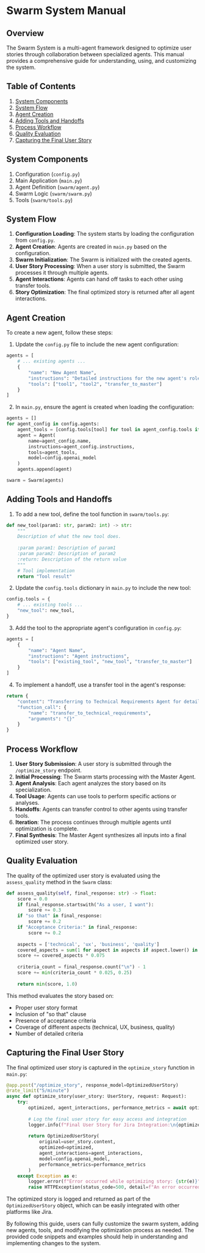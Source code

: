 # Swarm System Manual

## Overview

The Swarm System is a multi-agent framework designed to optimize user stories through collaboration between specialized agents. This manual provides a comprehensive guide for understanding, using, and customizing the system.

## Table of Contents

1. [System Components](#system-components)
2. [System Flow](#system-flow)
3. [Agent Creation](#agent-creation)
4. [Adding Tools and Handoffs](#adding-tools-and-handoffs)
5. [Process Workflow](#process-workflow)
6. [Quality Evaluation](#quality-evaluation)
7. [Capturing the Final User Story](#capturing-the-final-user-story)

## System Components

1. Configuration (`config.py`)
2. Main Application (`main.py`)
3. Agent Definition (`swarm/agent.py`)
4. Swarm Logic (`swarm/swarm.py`)
5. Tools (`swarm/tools.py`)

## System Flow

1. **Configuration Loading**: The system starts by loading the configuration from `config.py`.
2. **Agent Creation**: Agents are created in `main.py` based on the configuration.
3. **Swarm Initialization**: The Swarm is initialized with the created agents.
4. **User Story Processing**: When a user story is submitted, the Swarm processes it through multiple agents.
5. **Agent Interactions**: Agents can hand off tasks to each other using transfer tools.
6. **Story Optimization**: The final optimized story is returned after all agent interactions.

## Agent Creation

To create a new agent, follow these steps:

1. Update the `config.py` file to include the new agent configuration:

```python
agents = [
    # ... existing agents ...
    {
        "name": "New Agent Name",
        "instructions": "Detailed instructions for the new agent's role and responsibilities.",
        "tools": ["tool1", "tool2", "transfer_to_master"]
    }
]
```

2. In `main.py`, ensure the agent is created when loading the configuration:

```python
agents = []
for agent_config in config.agents:
    agent_tools = [config.tools[tool] for tool in agent_config.tools if tool in config.tools]
    agent = Agent(
        name=agent_config.name,
        instructions=agent_config.instructions,
        tools=agent_tools,
        model=config.openai_model
    )
    agents.append(agent)

swarm = Swarm(agents)
```

## Adding Tools and Handoffs

1. To add a new tool, define the tool function in `swarm/tools.py`:

```python
def new_tool(param1: str, param2: int) -> str:
    """
    Description of what the new tool does.
    
    :param param1: Description of param1
    :param param2: Description of param2
    :return: Description of the return value
    """
    # Tool implementation
    return "Tool result"
```

2. Update the `config.tools` dictionary in `main.py` to include the new tool:

```python
config.tools = {
    # ... existing tools ...
    "new_tool": new_tool,
}
```

3. Add the tool to the appropriate agent's configuration in `config.py`:

```python
agents = [
    {
        "name": "Agent Name",
        "instructions": "Agent instructions",
        "tools": ["existing_tool", "new_tool", "transfer_to_master"]
    }
]
```

4. To implement a handoff, use a transfer tool in the agent's response:

```python
return {
    "content": "Transferring to Technical Requirements Agent for detailed analysis.",
    "function_call": {
        "name": "transfer_to_technical_requirements",
        "arguments": "{}"
    }
}
```

## Process Workflow

1. **User Story Submission**: A user story is submitted through the `/optimize_story` endpoint.
2. **Initial Processing**: The Swarm starts processing with the Master Agent.
3. **Agent Analysis**: Each agent analyzes the story based on its specialization.
4. **Tool Usage**: Agents can use tools to perform specific actions or analyses.
5. **Handoffs**: Agents can transfer control to other agents using transfer tools.
6. **Iteration**: The process continues through multiple agents until optimization is complete.
7. **Final Synthesis**: The Master Agent synthesizes all inputs into a final optimized user story.

## Quality Evaluation

The quality of the optimized user story is evaluated using the `assess_quality` method in the `Swarm` class:

```python
def assess_quality(self, final_response: str) -> float:
    score = 0.0
    if final_response.startswith("As a user, I want"):
        score += 0.3
    if "so that" in final_response:
        score += 0.2
    if "Acceptance Criteria:" in final_response:
        score += 0.2
    
    aspects = ['technical', 'ux', 'business', 'quality']
    covered_aspects = sum(1 for aspect in aspects if aspect.lower() in final_response.lower())
    score += covered_aspects * 0.075
    
    criteria_count = final_response.count("\n") - 1
    score += min(criteria_count * 0.025, 0.25)
    
    return min(score, 1.0)
```

This method evaluates the story based on:
- Proper user story format
- Inclusion of "so that" clause
- Presence of acceptance criteria
- Coverage of different aspects (technical, UX, business, quality)
- Number of detailed criteria

## Capturing the Final User Story

The final optimized user story is captured in the `optimize_story` function in `main.py`:

```python
@app.post("/optimize_story", response_model=OptimizedUserStory)
@rate_limit("5/minute")
async def optimize_story(user_story: UserStory, request: Request):
    try:
        optimized, agent_interactions, performance_metrics = await optimize_story_cached(user_story.content)()
        
        # Log the final user story for easy access and integration
        logger.info(f"Final User Story for Jira Integration:\n{optimized}")
        
        return OptimizedUserStory(
            original=user_story.content,
            optimized=optimized,
            agent_interactions=agent_interactions,
            model=config.openai_model,
            performance_metrics=performance_metrics
        )
    except Exception as e:
        logger.error(f"Error occurred while optimizing story: {str(e)}", exc_info=True)
        raise HTTPException(status_code=500, detail=f"An error occurred while optimizing the story: {str(e)}")
```

The optimized story is logged and returned as part of the `OptimizedUserStory` object, which can be easily integrated with other platforms like Jira.

By following this guide, users can fully customize the swarm system, adding new agents, tools, and modifying the optimization process as needed. The provided code snippets and examples should help in understanding and implementing changes to the system.
